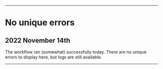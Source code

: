 
***

# No unique errors

## 2022 November 14th

The workflow ran (somewhat) successfully today. There are no unique errors to display here, but logs are still available.

***
